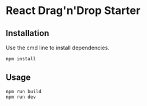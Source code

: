 # React Drag'n'Drop Starter

## Installation

Use the cmd line to install dependencies. 

```
npm install
```

## Usage

```
npm run build
npm run dev
```

